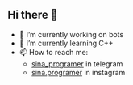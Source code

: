 ## Hi there 👋

- 🔭 I’m currently working on bots
- 🌱 I’m currently learning C++
- 📫 How to reach me: 
  - [sina_programer](https://t.me/sina_programer) in telegram 
  - [sina.programer](https://www.instagram.com/sina.programer) in instagram

